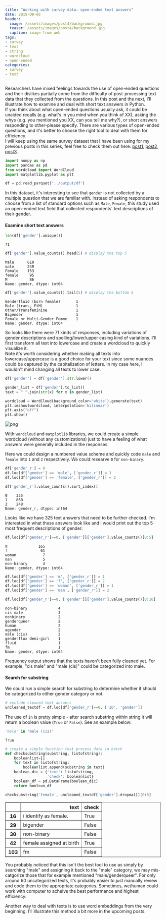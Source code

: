 ```yaml
---
title: "Working with survey data: open-ended text answers"
date: 2019-09-06
header:
  image: /assets/images/post4/background.jpg
  teaser: /assets/images/post4/background.jpg
  caption: image from web
tags:
- survey
- text
- string
- wordcloud
- open-ended
categories:
- survey
- text
---
```


Researchers have mixed feelings towards the use of open-ended questions and their dislikes partially come from the difficulty of post-processing text data that they collected from the questions. In this post and the next, I'll illustrate how to examine and deal with short text answers in Python. <br>
If you think about what open-ended questions usually ask, it could be unaided recalls (e.g. what's in you mind when you think of XX), asking the whys (e.g. you mentioned you XX, can you tell me why?), or short answers responding to other-please specify. There are various types of open-ended questions, and it's better to choose the right tool to deal with them for efficiency. <br>
I will keep using the same survey dataset that I have been using for my previous posts in this series, feel free to check them out here: [post1](https://rosalynnyang.github.io/survey/checking-survey-data/), [post2](https://rosalynnyang.github.io/survey/variable-type-missing/), [post3](https://rosalynnyang.github.io/survey/survey-data-cleaning/).


```python
import numpy as np
import pandas as pd
from wordcloud import WordCloud
import matplotlib.pyplot as plt
```


```python
df = pd.read_parquet('../output/df')
```

In this dataset, it's interesting to see that `gender` is not collected by a multiple question that we are familiar with. Instead of asking respondents to choose from a list of standard options such as `Male`, `Female`, this study used an open-ended text field that collected respondents' text descriptions of their gender. <br>

#### Examine short text answers


```python
len(df['gender'].unique())
```




    71




```python
df['gender'].value_counts().head(5) # display the top 5
```




    Male      610
    male      249
    Female    153
    female     95
    M          86
    Name: gender, dtype: int64




```python
df['gender'].value_counts().tail(5) # display the bottom 5
```




    Genderfluid (born female)       1
    Male (trans, FtM)               1
    Other/Transfeminine             1
    Bigender                        1
    Female or Multi-Gender Femme    1
    Name: gender, dtype: int64



So looks like there were 71 kinds of responses, including variations of gender descriptions and spelling/lower/upper casing kind of variations. I'll first transform all text into lowercase and create a wordcloud to quickly visualize it. <br>
Note it's worth considering whether making all texts into lowercase/uppercase is a good choice for your text since some nuances could be captured by the capitalization of letters. In my case here, I wouldn't mind changing all texts to lower case.


```python
df['gender'] = df['gender'].str.lower()
```


```python
gender_list = df['gender'].to_list()
text = " ".join(str(x) for x in gender_list)
```


```python
wordcloud = WordCloud(background_color='white').generate(text)
plt.imshow(wordcloud, interpolation='bilinear')
plt.axis("off")
plt.show()
```


![png](/assets/images/post3/output_13_0.png)


With `wordcloud` and `matplotlib` libraries, we could create a simple wordcloud (without any customizations) just to have a feeling of what answers were generally included in the responses.

Here we could design a numbered value scheme and quickly code `male` and `female` into `1` and `2` respectively. We could researve `0` for `non-binary`.


```python
df['gender_r'] = 0
df.loc[df['gender'] == 'male', ['gender_r']] = 1
df.loc[df['gender'] == 'female', ['gender_r']] = 2
```


```python
df['gender_r'].value_counts().sort_index()
```




    0    325
    1    860
    2    248
    Name: gender_r, dtype: int64



Looks like we have 325 text answers that need to be further checked. I'm interested in what these answers look like and I would print out the top 5 most frequent descriptions of gender:


```python
df.loc[df['gender_r']==0, ['gender']]['gender'].value_counts()[0:5]
```




    m              165
    f               61
    woman            7
    man              5
    non-binary       4
    Name: gender, dtype: int64




```python
df.loc[df['gender'] == 'm', ['gender_r']] = 1
df.loc[df['gender'] == 'f', ['gender_r']] = 2
df.loc[df['gender'] == 'woman', ['gender_r']] = 1
df.loc[df['gender'] == 'man', ['gender_r']] = 2
```


```python
df.loc[df['gender_r']==0, ['gender']]['gender'].value_counts()[0:10]
```




    non-binary              4
    cis male                3
    nonbinary               2
    genderqueer             2
    human                   2
    agender                 2
    male (cis)              2
    genderflux demi-girl    1
    fluid                   1
    fm                      1
    Name: gender, dtype: int64



Frequency output shows that the texts haven't been fully cleaned yet. For example, "cis male" and "male (cis)" could be categorized into male.

#### Search for substring

We could run a simple search for substring to determine whether it should be categorized to either gender category or not.


```python
# exclude cleaned text answers
uncleaned_textdf = df.loc[df['gender_r']==0, ['ID', 'gender']]
```

The use of `in` is pretty simple - after search substring within string it will return a boolean value (`True` or `False`). See an example below:


```python
'male' in 'male (cis)'
```




    True




```python
# create a simple function that process data in batch
def checksubstring(substring, listofstring):
    booleanlist=[]
    for text in listofstring:
        booleanlist.append(substring in text)
    boolean_dic = {'text': listofstring,
                   'check': booleanlist}
    boolean_df = pd.DataFrame(boolean_dic)
    return boolean_df
```


```python
checksubstring('female', uncleaned_textdf['gender'].dropna())[0:5]
```




<div>
<style scoped>
    .dataframe tbody tr th:only-of-type {
        vertical-align: middle;
    }

    .dataframe tbody tr th {
        vertical-align: top;
    }

    .dataframe thead th {
        text-align: right;
    }
</style>
<table border="1" class="dataframe">
  <thead>
    <tr style="text-align: right;">
      <th></th>
      <th>text</th>
      <th>check</th>
    </tr>
  </thead>
  <tbody>
    <tr>
      <th>16</th>
      <td>i identify as female.</td>
      <td>True</td>
    </tr>
    <tr>
      <th>29</th>
      <td>bigender</td>
      <td>False</td>
    </tr>
    <tr>
      <th>30</th>
      <td>non-binary</td>
      <td>False</td>
    </tr>
    <tr>
      <th>42</th>
      <td>female assigned at birth</td>
      <td>True</td>
    </tr>
    <tr>
      <th>103</th>
      <td>fm</td>
      <td>False</td>
    </tr>
  </tbody>
</table>
</div>



You probably noticed that this isn't the best tool to use as simply by searching "male" and assigning it back to the "male" category, we may mis-catgorize those that for example mentioned "male/genderqueer". For only around 60 uncategorized texts, it's probably easier to just manually review and code them to the appropriate categories. Sometimes, we/human could work with computer to acheive the best performance and highest efficiency. 

Another way to deal with texts is to use word embeddings from the very beginning. I'll illustrate this method a bit more in the upcoming posts.
